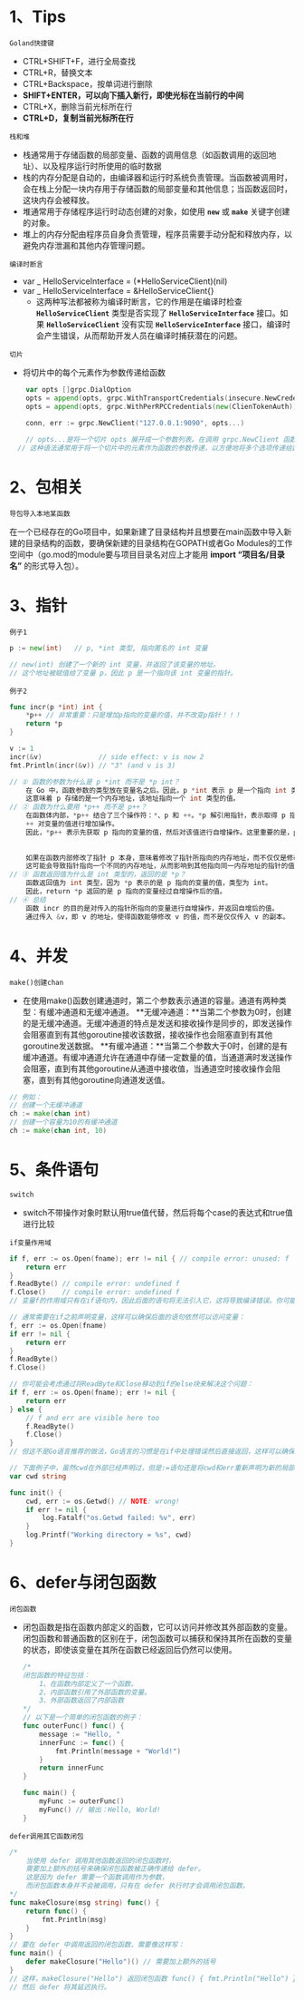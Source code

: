 # 1、Tips

`Goland快捷键`

- CTRL+SHIFT+F，进行全局查找
- CTRL+R，替换文本
- CTRL+Backspace，按单词进行删除
- **SHIFT+ENTER，可以向下插入新行，即使光标在当前行的中间**
- CTRL+X，删除当前光标所在行
- **CTRL+D，复制当前光标所在行**

`栈和堆`

- 栈通常用于存储函数的局部变量、函数的调用信息（如函数调用的返回地址）、以及程序运行时所使用的临时数据
- 栈的内存分配是自动的，由编译器和运行时系统负责管理。当函数被调用时，会在栈上分配一块内存用于存储函数的局部变量和其他信息；当函数返回时，这块内存会被释放。
- 堆通常用于存储程序运行时动态创建的对象，如使用 **`new`** 或 **`make`** 关键字创建的对象。
- 堆上的内存分配由程序员自身负责管理，程序员需要手动分配和释放内存，以避免内存泄漏和其他内存管理问题。

`编译时断言`

- var _ HelloServiceInterface = (*HelloServiceClient)(nil)
- var _ HelloServiceInterface = &HelloServiceClient{}
    - 这两种写法都被称为编译时断言，它的作用是在编译时检查 **`HelloServiceClient`** 类型是否实现了 **`HelloServiceInterface`** 接口。如果 **`HelloServiceClient`** 没有实现 **`HelloServiceInterface`** 接口，编译时会产生错误，从而帮助开发人员在编译时捕获潜在的问题。

`切片`

- 将切片中的每个元素作为参数传递给函数

```go
	var opts []grpc.DialOption
	opts = append(opts, grpc.WithTransportCredentials(insecure.NewCredentials()))
	opts = append(opts, grpc.WithPerRPCCredentials(new(ClienTokenAuth)))

	conn, err := grpc.NewClient("127.0.0.1:9090", opts...)
	
	// opts...是将一个切片 opts 展开成一个参数列表。在调用 grpc.NewClient 函数时，opts... 将会把 opts 中的每个元素作为参数传递给该函数。
  // 这种语法通常用于将一个切片中的元素作为函数的参数传递，以方便地将多个选项传递给函数。
```

# 2、包相关

`导包导入本地某函数`

在一个已经存在的Go项目中，如果新建了目录结构并且想要在main函数中导入新建的目录结构的函数，要确保新建的目录结构在GOPATH或者Go Modules的工作空间中（go.mod的module要与项目目录名对应上才能用 **import “项目名/目录名”** 的形式导入包）。

# 3、指针

`例子1`

```go
p := new(int)   // p, *int 类型, 指向匿名的 int 变量

// new(int) 创建了一个新的 int 变量，并返回了该变量的地址。
// 这个地址被赋值给了变量 p，因此 p 是一个指向该 int 变量的指针。
```

`例子2`

```go
func incr(p *int) int {
    *p++ // 非常重要：只是增加p指向的变量的值，并不改变p指针！！！
    return *p
}

v := 1
incr(&v)              // side effect: v is now 2
fmt.Println(incr(&v)) // "3" (and v is 3)

// ① 函数的参数为什么是 p *int 而不是 *p int？
	在 Go 中，函数参数的类型放在变量名之后。因此，p *int 表示 p 是一个指向 int 类型变量的指针。
	这意味着 p 存储的是一个内存地址，该地址指向一个 int 类型的值。
// ② 函数为什么要用 *p++ 而不是 p++？
	在函数体内部，*p++ 结合了三个操作符：*、p 和 ++。*p 解引用指针，表示取得 p 指向的变量的值。
	++ 对变量的值进行增加操作。
	因此，*p++ 表示先获取 p 指向的变量的值，然后对该值进行自增操作。这里重要的是，p 本身并没有改变，只是增加了 p 指向的变量的值。
	
	
	如果在函数内部修改了指针 p 本身，意味着修改了指针所指向的内存地址，而不仅仅是修改了指针指向的变量的值。
	这可能会导致指针指向一个不同的内存地址，从而影响到其他指向同一内存地址的指针的值。在某些情况下，这样的修改可能会导致不可预料的结果或者内存访问错误。
// ③ 函数返回值为什么是 int 类型的，返回的是 *p？
	函数返回值为 int 类型，因为 *p 表示的是 p 指向的变量的值，类型为 int。
	因此，return *p 返回的是 p 指向的变量经过自增操作后的值。
// ④ 总结
	函数 incr 的目的是对传入的指针所指向的变量进行自增操作，并返回自增后的值。
	通过传入 &v，即 v 的地址，使得函数能够修改 v 的值，而不是仅仅传入 v 的副本。
```

# 4、并发

`make()创建chan`

- 在使用make()函数创建通道时，第二个参数表示通道的容量。通道有两种类型：有缓冲通道和无缓冲通道。
  **无缓冲通道：**当第二个参数为0时，创建的是无缓冲通道。无缓冲通道的特点是发送和接收操作是同步的，即发送操作会阻塞直到有其他goroutine接收该数据，接收操作也会阻塞直到有其他goroutine发送数据。
  **有缓冲通道：**当第二个参数大于0时，创建的是有缓冲通道。有缓冲通道允许在通道中存储一定数量的值，当通道满时发送操作会阻塞，直到有其他goroutine从通道中接收值，当通道空时接收操作会阻塞，直到有其他goroutine向通道发送值。

```go
// 例如：
// 创建一个无缓冲通道
ch := make(chan int)
// 创建一个容量为10的有缓冲通道
ch := make(chan int, 10)
```

# 5、条件语句

`switch`

- switch不带操作对象时默认用true值代替，然后将每个case的表达式和true值进行比较

`if变量作用域`

```go
if f, err := os.Open(fname); err != nil { // compile error: unused: f
    return err
}
f.ReadByte() // compile error: undefined f
f.Close()    // compile error: undefined f
// 变量f的作用域只有在if语句内，因此后面的语句将无法引入它，这将导致编译错误。你可能会收到一个局部变量f没有声明的错误提示，具体错误信息依赖编译器的实现。

// 通常需要在if之前声明变量，这样可以确保后面的语句依然可以访问变量：
f, err := os.Open(fname)
if err != nil {
    return err
}
f.ReadByte()
f.Close()

// 你可能会考虑通过将ReadByte和Close移动到if的else块来解决这个问题：
if f, err := os.Open(fname); err != nil {
    return err
} else {
    // f and err are visible here too
    f.ReadByte()
    f.Close()
}
// 但这不是Go语言推荐的做法，Go语言的习惯是在if中处理错误然后直接返回，这样可以确保正常执行的语句不需要代码缩进。

// 下面例子中，虽然cwd在外部已经声明过，但是:=语句还是将cwd和err重新声明为新的局部变量。因为内部声明的cwd将屏蔽外部的声明，因此上面的代码并不会正确更新包级声明的cwd变量。
var cwd string

func init() {
    cwd, err := os.Getwd() // NOTE: wrong!
    if err != nil {
        log.Fatalf("os.Getwd failed: %v", err)
    }
    log.Printf("Working directory = %s", cwd)
}
```

# 6、defer与闭包函数

`闭包函数`

- 闭包函数是指在函数内部定义的函数，它可以访问并修改其外部函数的变量。闭包函数和普通函数的区别在于，闭包函数可以捕获和保持其所在函数的变量的状态，即使该变量在其所在函数已经返回后仍然可以使用。

    ```go
    /* 
    闭包函数的特征包括：
    	1、在函数内部定义了一个函数。
    	2、内部函数引用了外部函数的变量。
    	3、外部函数返回了内部函数
    */
    // 以下是一个简单的闭包函数的例子：
    func outerFunc() func() {
        message := "Hello, "
        innerFunc := func() {
            fmt.Println(message + "World!")
        }
        return innerFunc
    }
    
    func main() {
        myFunc := outerFunc()
        myFunc() // 输出：Hello, World!
    }
    ```


`defer调用其它函数闭包`

```go
/*
	当使用 defer 调用其他函数返回的闭包函数时，
	需要加上额外的括号来确保闭包函数被正确传递给 defer。
	这是因为 defer 需要一个函数调用作为参数，
	而闭包函数本身并不会被调用，只有在 defer 执行时才会调用闭包函数。
*/
func makeClosure(msg string) func() {
    return func() {
        fmt.Println(msg)
    }
}
// 要在 defer 中调用返回的闭包函数，需要像这样写：
func main() {
    defer makeClosure("Hello")() // 需要加上额外的括号
}
// 这样，makeClosure("Hello") 返回闭包函数 func() { fmt.Println("Hello") }，
// 然后 defer 将其延迟执行。
```